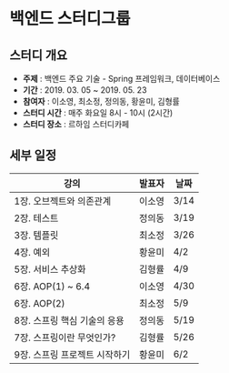 # 백엔드 스터디그룹

## 스터디 개요
* **주제** : 백엔드 주요 기술 - Spring 프레임워크, 데이터베이스
* **기간** : 2019. 03. 05 ~ 2019. 05. 23
* **참여자** : 이소영, 최소정, 정의동, 황윤미, 김형률
* **스터디 시간** : 매주 화요일 8시 - 10시 (2시간)
* **스터디 장소** : 르하임 스터디카페

## 세부 일정
|강의|발표자|날짜|
|--|--|--|
|1장. 오브젝트와 의존관계|이소영|3/14|
|2장. 테스트|정의동|3/19|
|3장. 템플릿|최소정|3/26|
|4장. 예외|황윤미|4/2|
|5장. 서비스 추상화|김형률|4/9|
|6장. AOP(1) ~ 6.4|이소영|4/30|
|6장. AOP(2)|최소정|5/9|
|8장. 스프링 핵심 기술의 응용|정의동|5/19|
|7장. 스프링이란 무엇인가?|김형률|5/26|
|9장. 스프링 프로젝트 시작하기|황윤미|6/2|
